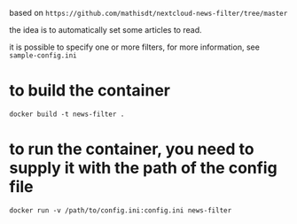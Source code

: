 based on `https://github.com/mathisdt/nextcloud-news-filter/tree/master`

the idea is to automatically set some articles to read.

it is possible to specify one or more filters, for more information, see `sample-config.ini`

# to build the container
`docker build -t news-filter .`
# to run the container, you need to supply it with the path of the config file
`docker run -v /path/to/config.ini:config.ini news-filter`


